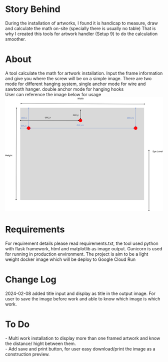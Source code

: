 <h1>Story Behind</h1>
During the installation of artworks, I found it is handicap to measure, draw and calculate the math on-site (specially there is usually no table) That is why I created this tools for artwork handler (Setup 9) to do the calculation smoother.

<h1>About</h1>
A tool calculate the math for artwork installation. 
Input the frame information and give you where the screw will be on a simple image.
There are two mode for different hanging system, single anchor mode for wire and sawtooth hanger.
double anchor mode for hanging hooks
<br>
User can reference the image below for usage
<img src="static/images/example.png" alt="example" class="img-fluid rounded">

<h1>Requirements</h1>
For requirement details please read requirements.txt, the tool used python with flask framework, html and matplotlib as image output. Gunicorn is used for running in production environment.
The project is aim to be a light weight docker image which will be deploy to Google Cloud Run

<h1>Change Log</h1>
2024-02-08 added title input and display as title in the output image. For user to save the image before work and able to know which image is which work.


<h1>To Do</h1>
- Multi work installation to display more than one framed artwork and know the distance/ hight between them. 
<br>
- Add save and print button, for user easy download/print the image as a construction preview.


 